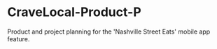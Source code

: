 # CraveLocal-Product-P
Product and project planning for the 'Nashville Street Eats' mobile app feature.
